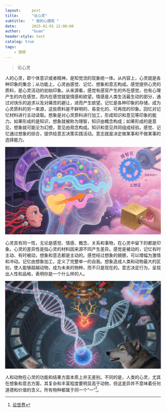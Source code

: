 ```yaml
---
layout:     post
title:      "论心灵"
subtitle:   " 我的心理观 "
date:       2025-01-01 12:00:00
author:     "Guan"
header-style: text
catalog: true
tags:
    - 随想
---
```


> 论心灵

人的心灵，即个体意识或者精神，是知觉流的现象统一体。从内容上，心灵就是各种印象的集合；从功能上，心灵由感觉、记忆、想象和意志构成。感觉提供心灵的质料，是心灵活动的初始印象。从来源看，感觉有感官产生的外在感觉，也有心理产生的内在感觉，而内在感觉就是情感和欲望。情感是人类生活最生动的部分，通过对快乐的追求以及对痛苦的避让，进而产生欲望。记忆是各种印象的存储，成为心灵质料的另一来源，这些质料是不鲜明的、易变化的、可再现的印象。回忆对记忆材料进行主动读取。想象是对心灵质料进行加工，形成知识和意见等印象的能力。如果形成的是知识，想象就被称为理智，知识由概念构成；如果形成的是意见，想象就可能沦为幻想，意见由观念构成。知识和意见共同组成经验。感觉、记忆通过想象的综合，提供给意志决策实践活动。意志就是决定做某事和不做某事的选择能力。

![心灵](/img/xinling1.png)

心灵具有同一性，无论是感觉、情感、概念、关系和事物，在心灵中留下的都是印象。心灵的差异性是指心灵的材料因来源不同产生差异。感觉是被动的，记忆有时主动、有时被动，想象和意志都是主动的。感觉经过想象的翅膀，可以增幅为激情和冲动。记忆由想象加工，定义了完整单一的自我。想象造成人类和动物最大的区别，使人能够超越动物，成为未来的物种，而不只是现在的。意志决定行为，呈现出人性和品格，表明你是一个什么样的人。

![心灵](/img/xinling2.png)

人和动物在心灵的功能和结果方面本质上并无差别。不同的是，人类的心灵，尤其在想象和意志方面，其复杂和丰富程度要明显高于动物，但这差异并不意味着任何道德和价值的含义。所有物种都属于同一个“一”[^1]。

[^1]: [论世界](/2025/01/01/shijie/)
